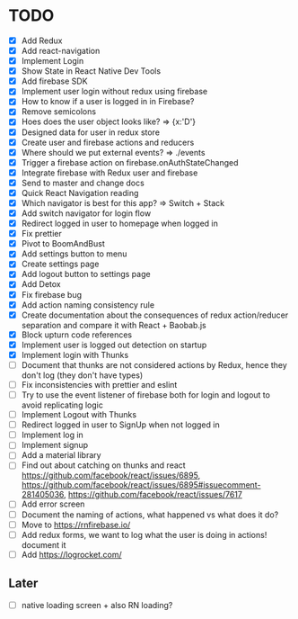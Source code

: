 # TODO

- [x] Add Redux
- [x] Add react-navigation
- [x] Implement Login
- [x] Show State in React Native Dev Tools
- [x] Add firebase SDK
- [x] Implement user login without redux using firebase
- [x] How to know if a user is logged in in Firebase?
- [x] Remove semicolons
- [x] Hoes does the user object looks like? => {x:'D'}
- [x] Designed data for user in redux store
- [x] Create user and firebase actions and reducers
- [x] Where should we put external events? => ./events
- [x] Trigger a firebase action on firebase.onAuthStateChanged
- [x] Integrate firebase with Redux user and firebase
- [x] Send to master and change docs
- [x] Quick React Navigation reading
- [x] Which navigator is best for this app? => Switch + Stack
- [x] Add switch navigator for login flow
- [x] Redirect logged in user to homepage when logged in
- [x] Fix prettier
- [x] Pivot to BoomAndBust
- [x] Add settings button to menu
- [x] Create settings page
- [x] Add logout button to settings page
- [x] Add Detox
- [x] Fix firebase bug
- [x] Add action naming consistency rule
- [x] Create documentation about the consequences of redux action/reducer separation and compare it with React + Baobab.js
- [x] Block upturn code references
- [x] Implement user is logged out detection on startup
- [x] Implement login with Thunks
- [ ] Document that thunks are not considered actions by Redux, hence they don't log (they don't have types)
- [ ] Fix inconsistencies with prettier and eslint
- [ ] Try to use the event listener of firebase both for login and logout to avoid replicating logic
- [ ] Implement Logout with Thunks
- [ ] Redirect logged in user to SignUp when not logged in
- [ ] Implement log in
- [ ] Implement signup
- [ ] Add a material library
- [ ] Find out about catching on thunks and react https://github.com/facebook/react/issues/6895, https://github.com/facebook/react/issues/6895#issuecomment-281405036, https://github.com/facebook/react/issues/7617
- [ ] Add error screen
- [ ] Document the naming of actions, what happened vs what does it do?
- [ ] Move to https://rnfirebase.io/
- [ ] Add redux forms, we want to log what the user is doing in actions! document it
- [ ] Add https://logrocket.com/

## Later

- [ ] native loading screen + also RN loading?
